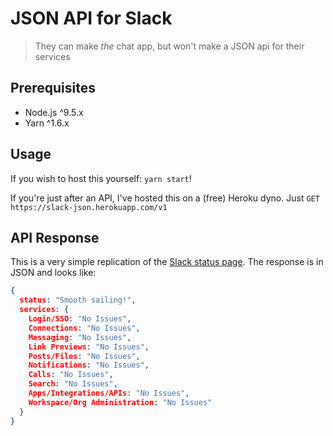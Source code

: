 # JSON API for Slack
> They can make *the* chat app, but won't make a JSON api for their services

## Prerequisites
* Node.js ^9.5.x
* Yarn ^1.6.x

## Usage
If you wish to host this yourself: `yarn start`!

If you're just after an API, I've hosted this on a (free) Heroku dyno. Just `GET https://slack-json.herokuapp.com/v1`

## API Response
This is a very simple replication of the [Slack status page](https://status.slack.com/). The response is in JSON and looks like:

```json
{
  status: "Smooth sailing!",
  services: {
    Login/SSO: "No Issues",
    Connections: "No Issues",
    Messaging: "No Issues",
    Link Previews: "No Issues",
    Posts/Files: "No Issues",
    Notifications: "No Issues",
    Calls: "No Issues",
    Search: "No Issues",
    Apps/Integrations/APIs: "No Issues",
    Workspace/Org Administration: "No Issues"
  }
}